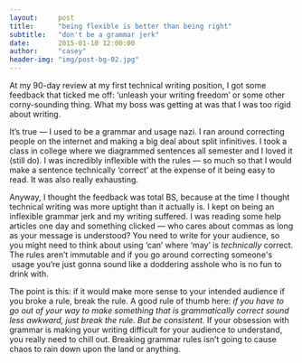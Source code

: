 ```yaml
---
layout:     post
title:      "being flexible is better than being right"
subtitle:   "don't be a grammar jerk"
date:       2015-01-10 12:00:00
author:     "casey"
header-img: "img/post-bg-02.jpg"
---
```


At my 90-day review at my first technical writing position, I got some feedback that ticked me off: ‘unleash your writing freedom’ or some other corny-sounding thing. What my boss was getting at was that I was too rigid about writing.

It’s true — I used to be a grammar and usage nazi. I ran around correcting people on the internet and making a big deal about split infinitives. I took a class in college where we diagrammed sentences all semester and I loved it (still do). I was incredibly inflexible with the rules — so much so that I would make a sentence technically ‘correct’ at the expense of it being easy to read. It was also really exhausting.

Anyway, I thought the feedback was total BS, because at the time I thought technical writing was more uptight than it actually is. I kept on being an inflexible grammar jerk and my writing suffered. I was reading some help articles one day and something clicked — who cares about commas as long as your message is understood? You need to write for your audience, so you might need to think about using ‘can’ where ‘may’ is <em>technically</em> correct. The rules aren’t immutable and if you go around correcting someone's  usage you’re just gonna sound like a doddering asshole who is no fun to drink with.

The point is this: if it would make more sense to your intended audience if you broke a rule, break the rule. A good rule of thumb here: <em>if you have to go out of your way to make something that is grammatically correct sound less awkward, just break the rule. But be consistent.</em> If your obsession with grammar is making your writing difficult for your audience to understand, you really need to chill out. Breaking grammar rules isn’t going to cause chaos to rain down upon the land or anything.

